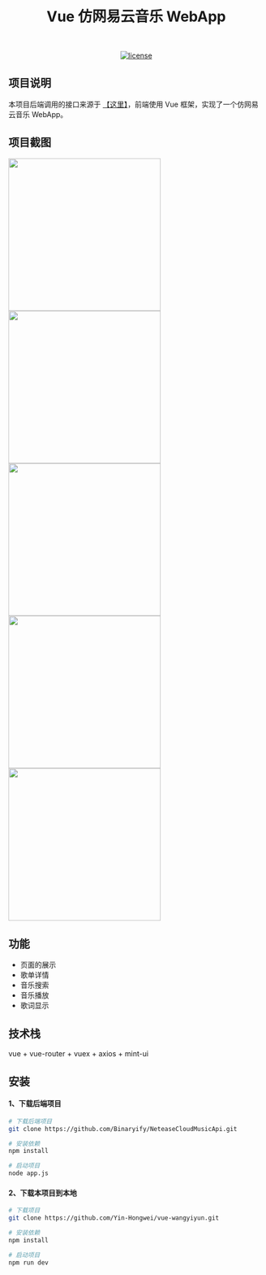 <h1 align="center">Vue 仿网易云音乐 WebApp</h1>

<br/>

<p align="center">
  <a href=""><img alt="license" src="https://img.shields.io/github/license/Yin-Hongwei/vue-wangyiyun"></a>
</p>


## 项目说明

本项目后端调用的接口来源于 [【这里】](https://binaryify.github.io/NeteaseCloudMusicApi/#/?id=neteasecloudmusicapi)，前端使用 Vue 框架，实现了一个仿网易云音乐 WebApp。



## 项目截图

<img src="https://tva1.sinaimg.cn/large/007S8ZIlly1gig131mn4uj30le11mx3m.jpg" width="300"/>

<br/>

<img src="https://tva1.sinaimg.cn/large/007S8ZIlly1gig155k0y0j30lg11s7j8.jpg" width="300">

<br/>

<img src="https://tva1.sinaimg.cn/large/007S8ZIlly1gig15js344j30lk11sqt8.jpg" width="300">

<br/>

<img src="https://tva1.sinaimg.cn/large/007S8ZIlly1gig15udj01j30lm11sh66.jpg" width="300">

<br/>

<img src="https://tva1.sinaimg.cn/large/00831rSTly1gcffkc8wntj30lg11mwjt.jpg" width="300">

<br/>




## 功能

- 页面的展示
- 歌单详情
- 音乐搜索
- 音乐播放
- 歌词显示



## 技术栈

vue + vue-router + vuex + axios + mint-ui



## 安装

####  1、下载后端项目

```bash
# 下载后端项目
git clone https://github.com/Binaryify/NeteaseCloudMusicApi.git

# 安装依赖
npm install

# 启动项目
node app.js
```

#### 2、下载本项目到本地

```bash
# 下载项目
git clone https://github.com/Yin-Hongwei/vue-wangyiyun.git

# 安装依赖
npm install

# 启动项目
npm run dev
```

